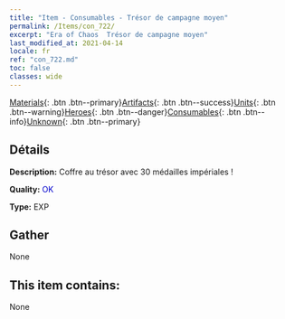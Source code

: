 ```yaml
---
title: "Item - Consumables - Trésor de campagne moyen"
permalink: /Items/con_722/
excerpt: "Era of Chaos  Trésor de campagne moyen"
last_modified_at: 2021-04-14
locale: fr
ref: "con_722.md"
toc: false
classes: wide
---
```

 [Materials](/fr/Items/){: .btn .btn--primary}[Artifacts](/fr/Items/Artifacts/){: .btn .btn--success}[Units](/fr/Items/Units/){: .btn .btn--warning}[Heroes](/fr/Items/Heroes/){: .btn .btn--danger}[Consumables](/fr/Items/Consumables/){: .btn .btn--info}[Unknown](/fr/Items/Unknown/){: .btn .btn--primary}

## Détails
 **Description:** Coffre au trésor avec 30 médailles impériales !

 **Quality:** <span style="color: #0000CD">OK</span>

 **Type:** EXP

## Gather

  None

## This item contains:

  None

